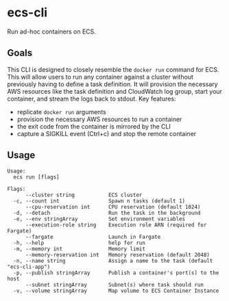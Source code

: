 ecs-cli
===========================================
Run ad-hoc containers on ECS.

## Goals
This CLI is designed to closely resemble the `docker run` command for ECS. This will allow users to run any container against a cluster without previously having to define a task definition. It will provision the necessary AWS resources like the task definition and CloudWatch log group, start your container, and stream the logs back to stdout. Key features:

* replicate `docker run` arguments
* provision the necessary AWS resources to run a container
* the exit code from the container is mirrored by the CLI
* capture a SIGKILL event (Ctrl+c) and stop the remote container

## Usage

    Usage:
      ecs run [flags]

    Flags:
          --cluster string           ECS cluster
      -c, --count int                Spawn n tasks (default 1)
          --cpu-reservation int      CPU reservation (default 1024)
      -d, --detach                   Run the task in the background
      -e, --env stringArray          Set environment variables
          --execution-role string    Execution role ARN (required for Fargate)
          --fargate                  Launch in Fargate
      -h, --help                     help for run
      -m, --memory int               Memory limit
          --memory-reservation int   Memory reservation (default 2048)
      -n, --name string              Assign a name to the task (default "ecs-cli-app")
      -p, --publish stringArray      Publish a container's port(s) to the host
          --subnet stringArray       Subnet(s) where task should run
      -v, --volume stringArray       Map volume to ECS Container Instance

